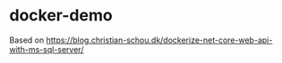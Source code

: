 # docker-demo

Based on https://blog.christian-schou.dk/dockerize-net-core-web-api-with-ms-sql-server/
